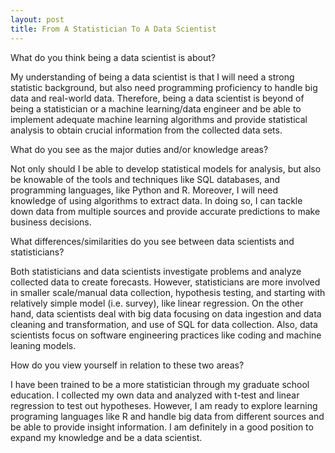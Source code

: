 ```yaml
---
layout: post
title: From A Statistician To A Data Scientist
---
```


What do you think being a data scientist is about? 

My understanding of being a data scientist is that I will need a strong statistic background, but also need programming proficiency to handle big data and real-world data. Therefore, being a data scientist is beyond of being a statistician or a machine learning/data engineer and be able to implement adequate machine learning algorithms and provide statistical analysis to obtain crucial information from the collected data sets.  

What do you see as the major duties and/or knowledge areas? 

Not only should I be able to develop statistical models for analysis, but also be knowable of the tools and techniques like SQL databases, and programming languages, like Python and R. Moreover, I will need knowledge of using algorithms to extract data. In doing so, I can tackle down data from multiple sources and provide accurate predictions to make business decisions.

What differences/similarities do you see between data scientists and statisticians? 

Both statisticians and data scientists investigate problems and analyze collected data to create forecasts. However, statisticians are more involved in smaller scale/manual data collection, hypothesis testing, and starting with relatively simple model (i.e. survey), like linear regression. On the other hand, data scientists deal with big data focusing on data ingestion and data cleaning and transformation, and use of SQL for data collection. Also, data scientists focus on software engineering practices like coding and machine leaning models.  

How do you view yourself in relation to these two areas?

I have been trained to be a more statistician through my graduate school education. I collected my own data and analyzed with t-test and linear regression to test out hypotheses. However, I am ready to explore learning programing languages like R and handle big data from different sources and be able to provide insight information. I am definitely in a good position to expand my knowledge and be a data scientist.  
